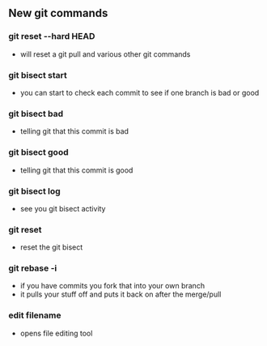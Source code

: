 ## New git commands

### git reset --hard HEAD
- will reset a git pull and various other git commands

### git bisect start
- you can start to check each commit to see if one branch is bad or good

### git bisect bad
- telling git that this commit is bad

### git bisect good
- telling git that this commit is good

### git bisect log
- see you git bisect activity

### git reset
- reset the git bisect

### git rebase -i
- if you have commits you fork that into your own branch 
- it pulls your stuff off and puts it back on after the merge/pull

### edit filename
- opens file editing tool
